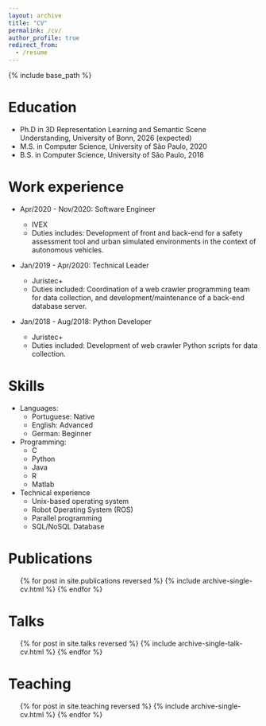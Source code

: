 ```yaml
---
layout: archive
title: "CV"
permalink: /cv/
author_profile: true
redirect_from:
  - /resume
---
```


{% include base_path %}

Education
======
* Ph.D in 3D Representation Learning and Semantic Scene Understanding, University of Bonn, 2026 (expected)
* M.S. in Computer Science, University of São Paulo, 2020
* B.S. in Computer Science, University of São Paulo, 2018

Work experience
======
* Apr/2020 - Nov/2020: Software Engineer
  * IVEX
  * Duties includes: Development of front and back-end for a safety assessment tool and urban simulated environments in the context of autonomous vehicles.

* Jan/2019 - Apr/2020: Technical Leader
  * Juristec+
  * Duties included: Coordination of a web crawler programming team for data collection, and development/maintenance of a back-end database server.

* Jan/2018 - Aug/2018: Python Developer
  * Juristec+
  * Duties included: Development of web crawler Python scripts for data collection.
  
Skills
======
* Languages:
  * Portuguese: Native
  * English: Advanced
  * German: Beginner
* Programming:
  * C
  * Python
  * Java
  * R
  * Matlab
* Technical experience
  * Unix-based operating system
  * Robot Operating System (ROS)
  * Parallel programming
  * SQL/NoSQL Database

Publications
======
  <ul>{% for post in site.publications reversed %}
    {% include archive-single-cv.html %}
  {% endfor %}</ul>
  
Talks
======
  <ul>{% for post in site.talks reversed %}
    {% include archive-single-talk-cv.html  %}
  {% endfor %}</ul>
  
Teaching
======
  <ul>{% for post in site.teaching reversed %}
    {% include archive-single-cv.html %}
  {% endfor %}</ul>
